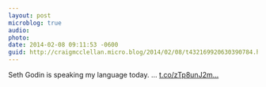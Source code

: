 ```yaml
---
layout: post
microblog: true
audio: 
photo: 
date: 2014-02-08 09:11:53 -0600
guid: http://craigmcclellan.micro.blog/2014/02/08/t432169920630390784.html
---
```

Seth Godin is speaking my language today.   … [t.co/zTp8unJ2m...](http://t.co/zTp8unJ2mW)
